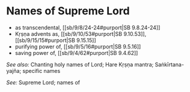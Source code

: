 # Names of Supreme Lord

* as transcendental, [[sb/9/8/24-24#purport|SB 9.8.24-24]]
* Kṛṣṇa advents as, [[sb/9/10/53#purport|SB 9.10.53]], [[sb/9/15/15#purport|SB 9.15.15]]
* purifying power of, [[sb/9/5/16#purport|SB 9.5.16]]
* saving power of, [[sb/9/4/62#purport|SB 9.4.62]]

*See also:* Chanting holy names of Lord; Hare Kṛṣṇa mantra; Saṅkīrtana-yajña; specific names

*See:* Supreme Lord; names of
